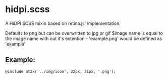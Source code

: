 hidpi.scss
==========

A HiDPI SCSS mixin based on retina.js' implementation.

Defaults to png but can be overwritten to jpg or gif
$image name is equal to the image name with out it's extention - 'example.png' would be defined as 'example'

Example:
--------
    @include at2x('../img/icon', 22px, 21px, '.png');
